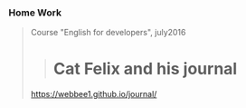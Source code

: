 ### Home Work
> Course "English for developers", july2016
 > > # Cat Felix and his journal 
> https://webbee1.github.io/journal/
